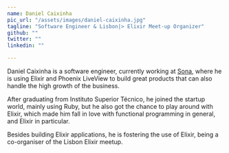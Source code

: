```yaml
---
name: Daniel Caixinha
pic_url: "/assets/images/daniel-caixinha.jpg"
tagline: "Software Engineer & Lisbon|> Elixir Meet-up Organizer"
github: ""
twitter: ""
linkedin: ""

---
```

Daniel Caixinha is a software engineer, currently working at <a href="https://www.getsona.com">Sona</a>, where he is using Elixir and Phoenix LiveView to build great products that can also handle the high growth of the business.

After graduating from Instituto Superior Técnico, he joined the startup world, mainly using Ruby, but he also got the chance to play around with Elixir, which made him fall in love with functional programming in general, and Elixir in particular.

Besides building Elixir applications, he is fostering the use of Elixir, being a co-organiser of the Lisbon Elixir meetup.